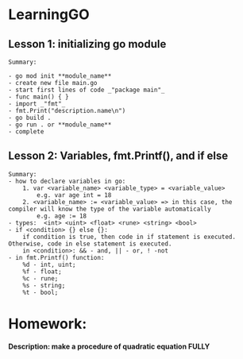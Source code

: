 # LearningGO

## Lesson 1: initializing go module
~~~~~~~~~~~~~~~~
Summary:

- go mod init **module_name**
- create new file main.go
- start first lines of code _"package main"_
- func main() { }
- import _"fmt"_
- fmt.Print("description.name\n")
- go build .
- go run . or **module_name**
- complete
~~~~~~~~~~~~~~~~

## Lesson 2:  Variables, fmt.Printf(), and if else
~~~~~~~~~~~~~~~~
Summary:
- how to declare variables in go: 
    1. var <variable_name> <variable_type> = <variable_value>
        e.g. var age int = 18
    2. <variable_name> := <variable_value> => in this case, the compiler will know the type of the variable automatically
        e.g. age := 18
- types:  <int> <uint> <float> <rune> <string> <bool> 
- if <condition> {} else {}:
    if condition is true, then code in if statement is executed. Otherwise, code in else statement is executed.
    in <condition>: && - and, || - or, ! -not
- in fmt.Printf() function: 
    %d - int, uint;
    %f - float;
    %c - rune;
    %s - string;
    %t - bool;

~~~~~~~~~~~~~~~~
# Homework:
#### Description: make a procedure of quadratic equation __FULLY__

